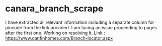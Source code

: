 # canara_branch_scrape

I have extracted all relevant information including a separate column for pincode from the link provided.
I am facing an issue proceeding to pages after the first one. Working on resolving it.
Link : https://www.canfinhomes.com/Branch-locator.aspx
